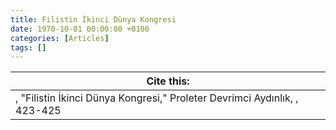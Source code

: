 ```yaml
---
title: Filistin İkinci Dünya Kongresi
date: 1970-10-01 00:00:00 +0100
categories: [Articles]
tags: []
---
```




| Cite this:   |
|--------|
| , "Filistin İkinci Dünya Kongresi," Proleter Devrimci Aydınlık, , 423-425 

